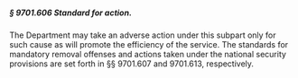 ##### § 9701.606 Standard for action. #####

The Department may take an adverse action under this subpart only for such cause as will promote the efficiency of the service. The standards for mandatory removal offenses and actions taken under the national security provisions are set forth in §§ 9701.607 and 9701.613, respectively.